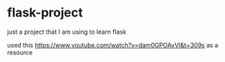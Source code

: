 # flask-project
just a project that I am using to learn flask

used this https://www.youtube.com/watch?v=dam0GPOAvVI&t=309s as a resource
